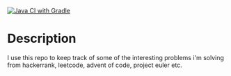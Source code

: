 [![Java CI with Gradle](https://github.com/gautham18113/challenges-and-stuff/actions/workflows/gradle.yml/badge.svg?event=push)](https://github.com/gautham18113/AlgorithmsJava/actions/workflows/gradle.yml)

# Description

I use this repo to keep track of some of the interesting problems i'm solving from hackerrank, leetcode, advent of code, project euler etc.
